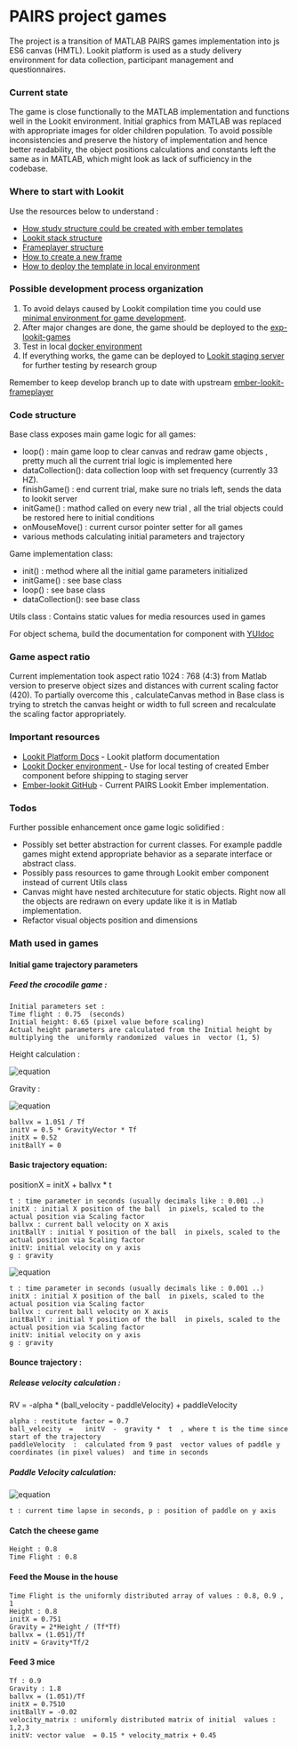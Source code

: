 # PAIRS project games  

The project is a transition of MATLAB PAIRS games implementation into js ES6 canvas (HMTL). Lookit platform is used as a study delivery environment for data collection, participant management and questionnaires.

### Current state 
The game is close functionally to the MATLAB implementation and functions well in the Lookit environment. Initial graphics from MATLAB was replaced with appropriate images for older children population.
To avoid possible inconsistencies and preserve the history of implementation and hence better readability, the object positions calculations and constants left the same as in MATLAB, which might look as lack of sufficiency in the codebase.

### Where to start with Lookit 
Use the resources below to understand :
- [How study structure could be created with ember templates](https://lookit.readthedocs.io/en/develop/researchers-create-experiment.html#experiment-structure)
- [Lookit stack structure](https://lookit.readthedocs.io/en/develop/install-django-project.html)
- [Frameplayer structure](https://lookit.readthedocs.io/en/develop/install-ember-app.html)
- [How to create a new frame](https://lookit.readthedocs.io/en/develop/frame-dev-creation.html)
- [How to deploy the template in local environment]()


### Possible development process organization

1. To avoid delays caused by Lookit compilation time you could use [minimal environment for game development](https://github.com/elcrion/PI_game_template).
2. After major changes are done, the game should be deployed to the [exp-lookit-games](https://github.com/elcrion/ember-lookit-frameplayer/tree/develop) 
3. Test in local [docker environment](https://github.com/elcrion/PI_docker)
4. If everything works, the game can be deployed to [Lookit staging server](https://staging-lookit.cos.io) for further testing by research group

Remember to keep develop branch up to date with upstream [ember-lookit-frameplayer](https://github.com/lookit/ember-lookit-frameplayer)
     
### Code structure 
Base class exposes main game logic for all games: 
- loop() : main game loop to clear canvas and redraw game objects , pretty much all the current trial  logic is implemented here
- dataCollection(): data collection loop with set frequency (currently 33 HZ). 
- finishGame() : end current trial, make sure no trials left, sends the data to lookit server 
- initGame() : mathod called on every new trial , all the trial objects could be restored here to initial conditions
- onMouseMove() : current cursor pointer setter for all games
- various methods calculating initial parameters and trajectory


Game implementation class: 
- init() : method where all the initial game parameters initialized
- initGame() : see base class 
- loop() : see base class 
- dataCollection(): see base class 

Utils class : Contains static values for media resources used in games


For object schema, build the documentation for component with [YUIdoc](https://lookit.readthedocs.io/en/develop/frame-dev-creation.html#documenting-your-frame)

### Game aspect ratio 
Current implementation took aspect ratio 1024 : 768  (4:3) from Matlab version to preserve object sizes and distances with current scaling factor (420).  To partially overcome this ,  calculateCanvas method in Base class is trying to stretch the canvas height or width to full screen and recalculate the scaling factor appropriately.

###  Important resources
* [Lookit Platform Docs](https://lookit.readthedocs.io/en/develop/frame-dev.html) - Lookit platform documentation
* [Lookit Docker environment ](https://github.com/elcrion/PI_docker) - Use for local testing of created Ember component before shipping to staging server
* [Ember-lookit GitHub](https://github.com/elcrion/ember-lookit-frameplayer) - Current PAIRS Lookit Ember implementation.

### Todos
Further possible enhancement once game logic solidified : 
- Possibly set better abstraction for current classes. For example paddle games might extend appropriate behavior as a separate interface or abstract class.
- Possibly pass resources to game through Lookit ember component instead of current Utils class 
- Canvas might have nested architecuture for static objects. Right now all the objects are redrawn on every update like it is in Matlab implementation.
- Refactor visual objects position and dimensions 



### Math used in games
#### Initial game trajectory parameters 
##### Feed the crocodile game : 

```
Initial parameters set : 
Time flight : 0.75  (seconds)
Initial height: 0.65 (pixel value before scaling)  
Actual height parameters are calculated from the Initial height by multiplying the  uniformly randomized  values in  vector (1, 5)
```
Height calculation : 

![equation](https://i.ibb.co/vZzbY1T/render-2.png)


Gravity : 

![equation](https://i.ibb.co/SdK51QX/render-3.png)


```
ballvx = 1.051 / Tf 
initV = 0.5 * GravityVector * Tf
initX = 0.52 
initBallY = 0 
```

#### Basic trajectory equation:
positionX =  initX + ballvx * t 
```
t : time parameter in seconds (usually decimals like : 0.001 ..)
initX : initial X position of the ball  in pixels, scaled to the actual position via Scaling factor
ballvx : current ball velocity on X axis 
initBallY : initial Y position of the ball  in pixels, scaled to the actual position via Scaling factor 
initV: initial velocity on y axis 
g : gravity 
````
![equation](https://i.ibb.co/TM0rXzR/render-4.png)
```
t : time parameter in seconds (usually decimals like : 0.001 ..)
initX : initial X position of the ball  in pixels, scaled to the actual position via Scaling factor
ballvx : current ball velocity on X axis 
initBallY : initial Y position of the ball  in pixels, scaled to the actual position via Scaling factor 
initV: initial velocity on y axis 
g : gravity 
```

#### Bounce trajectory : 
##### Release velocity calculation : 
RV = -alpha * (ball_velocity - paddleVelocity) + paddleVelocity

```
alpha : restitute factor = 0.7
ball_velocity  =   initV  -  gravity *  t  , where t is the time since start of the trajectory 
paddleVelocity  :  calculated from 9 past  vector values of paddle y coordinates (in pixel values)  and time in seconds
````
##### Paddle Velocity calculation: 

![equation](https://i.ibb.co/878fL5W/render.png)
```
t : current time lapse in seconds, p : position of paddle on y axis
```  

#### Catch the cheese game 

```
Height : 0.8 
Time Flight : 0.8
```
#### Feed the Mouse in the house

```
Time Flight is the uniformly distributed array of values : 0.8, 0.9 , 1 
Height : 0.8
initX = 0.751
Gravity = 2*Height / (Tf*Tf)
ballvx = (1.051)/Tf
initV = Gravity*Tf/2
```

#### Feed 3 mice

```
Tf : 0.9
Gravity : 1.8
ballvx = (1.051)/Tf
initX = 0.7510
initBallY = -0.02
velocity_matrix : uniformly distributed matrix of initial  values : 1,2,3 
initV: vector value  = 0.15 * velocity_matrix + 0.45 
```






